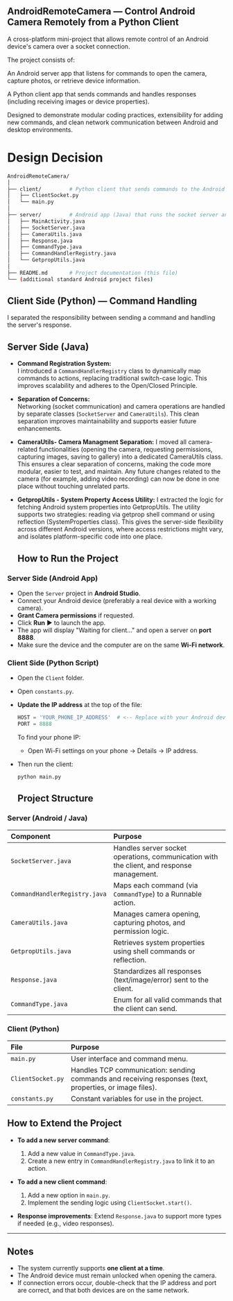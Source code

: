
## AndroidRemoteCamera — Control Android Camera Remotely from a Python Client

A cross-platform mini-project that allows remote control of an Android device's camera over a socket connection.

The project consists of:

An Android server app that listens for commands to open the camera, capture photos, or retrieve device information.

A Python client app that sends commands and handles responses (including receiving images or device properties).

Designed to demonstrate modular coding practices, extensibility for adding new commands, and clean network communication between Android and desktop environments.


# Design Decision


```bash
AndroidRemoteCamera/
│
├── client/         # Python client that sends commands to the Android server
│   ├── ClientSocket.py
│   └── main.py
│
├── server/         # Android app (Java) that runs the socket server and camera control logic
│   ├── MainActivity.java
│   ├── SocketServer.java
│   ├── CameraUtils.java
│   ├── Response.java
│   ├── CommandType.java
│   ├── CommandHandlerRegistry.java
│   └── GetpropUtils.java
│
├── README.md       # Project documentation (this file)
└── (additional standard Android project files)
```
##  Client Side (Python) — Command Handling
I separated the responsibility between sending a command and handling the server's response.

## Server Side (Java)

- **Command Registration System:**  
  I introduced a `CommandHandlerRegistry` class to dynamically map commands to actions, replacing traditional switch-case logic. This improves scalability and adheres to the Open/Closed Principle.

- **Separation of Concerns:**  
  Networking (socket communication) and camera operations are handled by separate classes (`SocketServer` and `CameraUtils`). This clean separation improves maintainability and supports easier future enhancements.

- **CameraUtils- Camera Managment Separation:**
  I moved all camera-related functionalities (opening the camera, requesting permissions,   capturing images, saving to gallery) into a dedicated CameraUtils class. This ensures a clear separation of concerns, making the code more modular, easier to test, and maintain. Any future changes related to the camera (for example, adding video recording) can now be done in one place without touching unrelated parts.
  
- **GetpropUtils - System Property Access Utility:**
    I extracted the logic for fetching Android system properties into GetpropUtils.
    The utility supports two strategies: reading via getprop shell command or using reflection  (SystemProperties class). This gives the server-side flexibility across different Android    versions, where access restrictions might vary, and isolates platform-specific code into one place.

  ##  How to Run the Project

###  Server Side (Android App)
- Open the `Server` project in **Android Studio**.
- Connect your Android device (preferably a real device with a working camera).
- **Grant Camera permissions** if requested.
- Click **Run** ▶️ to launch the app.
- The app will display "Waiting for client..." and open a server on **port 8888**.
- Make sure the device and the computer are on the same **Wi-Fi network**.

###  Client Side (Python Script)
- Open the `Client` folder.
- Open `constants.py`.
- **Update the IP address** at the top of the file:
  ```python
  HOST = 'YOUR_PHONE_IP_ADDRESS'  # <-- Replace with your Android device's IP address
  PORT = 8888
  ```
  To find your phone IP:
  - Open Wi-Fi settings on your phone → Details → IP address.

- Then run the client:
  ```bash
  python main.py
  ```

  ## Project Structure

### Server (Android / Java)
| Component | Purpose |
|:---|:---|
| `SocketServer.java` | Handles server socket operations, communication with the client, and response management. |
| `CommandHandlerRegistry.java` | Maps each command (via `CommandType`) to a Runnable action. |
| `CameraUtils.java` | Manages camera opening, capturing photos, and permission logic. |
| `GetpropUtils.java` | Retrieves system properties using shell commands or reflection. |
| `Response.java` | Standardizes all responses (text/image/error) sent to the client. |
| `CommandType.java` | Enum for all valid commands that the client can send. |

### Client (Python)
| File | Purpose |
|:---|:---|
| `main.py` | User interface and command menu. |
| `ClientSocket.py` | Handles TCP communication: sending commands and receiving responses (text, properties, or image files). |
| `constants.py` | Constant variables for use in the project. |

## How to Extend the Project

- **To add a new server command**:
  1. Add a new value in `CommandType.java`.
  2. Create a new entry in `CommandHandlerRegistry.java` to link it to an action.

- **To add a new client command**:
  1. Add a new option in `main.py`.
  2. Implement the sending logic using `ClientSocket.start()`.

- **Response improvements**:
  Extend `Response.java` to support more types if needed (e.g., video responses).




---

##  Notes
- The system currently supports **one client at a time**.
- The Android device must remain unlocked when opening the camera.
- If connection errors occur, double-check that the IP address and port are correct, and that both devices are on the same network.

  








